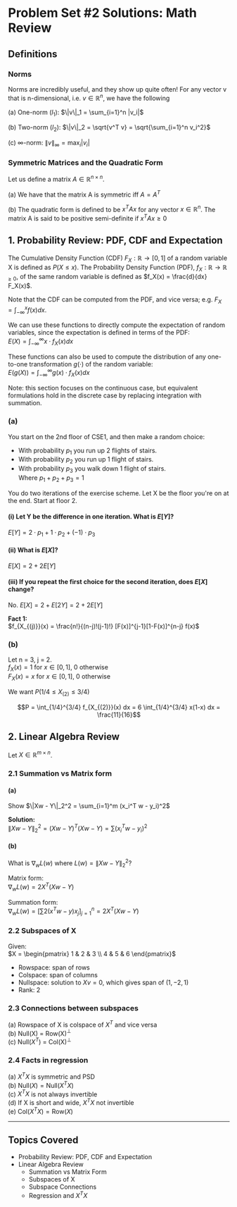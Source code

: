 # Problem Set #2 Solutions: Math Review

## Definitions

### Norms

Norms are incredibly useful, and they show up quite often! For any vector v that is n-dimensional, i.e. $`v \in \mathbb{R}^n`$, we have the following

(a) One-norm ($`l_1`$): $`\|v\|_1 = \sum_{i=1}^n |v_i|`$

(b) Two-norm ($`l_2`$): $`\|v\|_2 = \sqrt{v^T v} = \sqrt{\sum_{i=1}^n v_i^2}`$  

(c) $`\infty`$-norm: $`\|v\|_\infty = \max_i |v_i|`$

### Symmetric Matrices and the Quadratic Form

Let us define a matrix $`A \in \mathbb{R}^{n \times n}`$.

(a) We have that the matrix A is symmetric iff $`A = A^T`$

(b) The quadratic form is defined to be $`x^T A x`$ for any vector $`x \in \mathbb{R}^n`$. The matrix A is said to be positive semi-definite if $`x^T A x \geq 0`$

## 1. Probability Review: PDF, CDF and Expectation

The Cumulative Density Function (CDF) $`F_X : \mathbb{R} \rightarrow [0, 1]`$ of a random variable X is defined as $`P(X \leq x)`$. The Probability Density Function (PDF), $`f_X : \mathbb{R} \rightarrow \mathbb{R}_{\geq 0}`$, of the same random variable is defined as $`f_X(x) = \frac{d}{dx} F_X(x)`$.

Note that the CDF can be computed from the PDF, and vice versa; e.g. $`F_X = \int_{-\infty}^{x} f(x)dx`$.

We can use these functions to directly compute the expectation of random variables, since the expectation is defined in terms of the PDF:  
$`E(X) = \int_{-\infty}^{\infty} x \cdot f_X(x)dx`$

These functions can also be used to compute the distribution of any one-to-one transformation $`g(\cdot)`$ of the random variable:  
$`E(g(X)) = \int_{-\infty}^{\infty} g(x) \cdot f_X(x)dx`$

Note: this section focuses on the continuous case, but equivalent formulations hold in the discrete case by replacing integration with summation.

### (a)

You start on the 2nd floor of CSE1, and then make a random choice:

- With probability $`p_1`$ you run up 2 flights of stairs.  
- With probability $`p_2`$ you run up 1 flight of stairs.  
- With probability $`p_3`$ you walk down 1 flight of stairs.  
Where $`p_1 + p_2 + p_3 = 1`$

You do two iterations of the exercise scheme. Let X be the floor you're on at the end. Start at floor 2.

#### (i) Let Y be the difference in one iteration. What is $`E[Y]`$?

$`E[Y] = 2 \cdot p_1 + 1 \cdot p_2 + (-1) \cdot p_3`$

#### (ii) What is $`E[X]`$?

$`E[X] = 2 + 2E[Y]`$

#### (iii) If you repeat the first choice for the second iteration, does $`E[X]`$ change?

No. $`E[X] = 2 + E[2Y] = 2 + 2E[Y]`$

**Fact 1:**  
$`f_{X_{(j)}}(x) = \frac{n!}{(n-j)!(j-1)!} [F(x)]^{j-1}[1-F(x)]^{n-j} f(x)`$

### (b)

Let n = 3, j = 2.  
$`f_X(x) = 1`$ for $`x \in [0,1]`$, 0 otherwise  
$`F_X(x) = x`$ for $`x \in [0,1]`$, 0 otherwise

We want $`P(1/4 \leq X_{(2)} \leq 3/4)`$

```math
P = \int_{1/4}^{3/4} f_{X_{(2)}}(x) dx = 6 \int_{1/4}^{3/4} x(1-x) dx = \frac{11}{16}
```

## 2. Linear Algebra Review

Let $`X \in \mathbb{R}^{m \times n}`$.

### 2.1 Summation vs Matrix form

#### (a)

Show $`\|Xw - Y\|_2^2 = \sum_{i=1}^m (x_i^T w - y_i)^2`$

**Solution:**  
$`\|Xw - Y\|_2^2 = (Xw - Y)^T (Xw - Y) = \sum (x_i^T w - y_i)^2`$

#### (b)

What is $`\nabla_w L(w)`$ where $`L(w) = \|Xw - Y\|_2^2`$?

Matrix form:  
$`\nabla_w L(w) = 2X^T (Xw - Y)`$

Summation form:  
$`\nabla_w L(w) = \left[ \sum 2(x^T w - y) x_j \right]_{j=1}^n = 2X^T (Xw - Y)`$

### 2.2 Subspaces of X

Given:  
$`X = \begin{pmatrix} 1 & 2 & 3 \\ 4 & 5 & 6 \end{pmatrix}`$

- Rowspace: span of rows  
- Colspace: span of columns  
- Nullspace: solution to $`Xv = 0`$, which gives span of $`(1,-2,1)`$  
- Rank: 2

### 2.3 Connections between subspaces

(a) Rowspace of X is colspace of $`X^T`$ and vice versa  
(b) Null(X) = Row(X)$`^\perp`$  
(c) Null($`X^T`$) = Col(X)$`^\perp`$

### 2.4 Facts in regression

(a) $`X^T X`$ is symmetric and PSD  
(b) $`\text{Null}(X) = \text{Null}(X^T X)`$  
(c) $`X^T X`$ is not always invertible  
(d) If X is short and wide, $`X^T X`$ not invertible  
(e) $`\text{Col}(X^T X) = \text{Row}(X)`$

---

## Topics Covered

- Probability Review: PDF, CDF and Expectation  
- Linear Algebra Review  
  - Summation vs Matrix Form  
  - Subspaces of X  
  - Subspace Connections  
  - Regression and $`X^T X`$